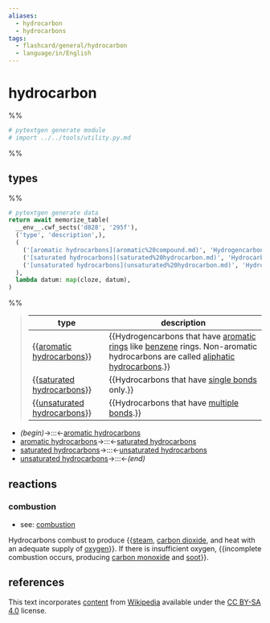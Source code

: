 ```yaml
---
aliases:
  - hydrocarbon
  - hydrocarbons
tags:
  - flashcard/general/hydrocarbon
  - language/in/English
---
```


# hydrocarbon

%%

```Python
# pytextgen generate module
# import ../../tools/utility.py.md
```

%%

## types

%%

```Python
# pytextgen generate data
return await memorize_table(
  __env__.cwf_sects('d828', '295f'),
  ('type', 'description',),
  (
    ('[aromatic hydrocarbons](aromatic%20compound.md)', 'Hydrogencarbons that have [aromatic rings](aromaticity.md) like [benzene](benzene.md) rings. Non-aromatic hydrocarbons are called [aliphatic hydrocarbons](aliphatic%20compound.md).',),
    ('[saturated hydrocarbons](saturated%20hydrocarbon.md)', 'Hydrocarbons that have [single bonds](single%20bond.md) only.',),
    ('[unsaturated hydrocarbons](unsaturated%20hydrocarbon.md)', 'Hydrocarbons that have [multiple bonds](bond%20order.md).',),
  ),
  lambda datum: map(cloze, datum),
)
```

%%

<!--pytextgen generate section="d828"--><!-- The following content is generated at 2023-03-25T13:08:53.658927+08:00. Any edits will be overridden! -->

> | type | description |
> |-|-|
> | {{[aromatic hydrocarbons](aromatic%20compound.md)}} | {{Hydrogencarbons that have [aromatic rings](aromaticity.md) like [benzene](benzene.md) rings. Non-aromatic hydrocarbons are called [aliphatic hydrocarbons](aliphatic%20compound.md).}} |
> | {{[saturated hydrocarbons](saturated%20hydrocarbon.md)}} | {{Hydrocarbons that have [single bonds](single%20bond.md) only.}} |
> | {{[unsaturated hydrocarbons](unsaturated%20hydrocarbon.md)}} | {{Hydrocarbons that have [multiple bonds](bond%20order.md).}} | <!--SR:!2027-10-15,1289,350!2024-11-16,428,290!2024-04-06,286,330!2027-10-11,1286,350!2027-05-20,1173,350!2027-10-23,1296,350-->

<!--/pytextgen-->

<!--pytextgen generate section="295f"--><!-- The following content is generated at 2024-01-04T20:17:51.835140+08:00. Any edits will be overridden! -->

- _(begin)_→:::←[aromatic hydrocarbons](aromatic%20compound.md) <!--SR:!2025-06-24,566,310!2024-06-02,331,330-->
- [aromatic hydrocarbons](aromatic%20compound.md)→:::←[saturated hydrocarbons](saturated%20hydrocarbon.md) <!--SR:!2024-06-03,332,330!2024-04-17,295,330-->
- [saturated hydrocarbons](saturated%20hydrocarbon.md)→:::←[unsaturated hydrocarbons](unsaturated%20hydrocarbon.md) <!--SR:!2024-05-08,311,330!2024-05-07,310,330-->
- [unsaturated hydrocarbons](unsaturated%20hydrocarbon.md)→:::←_(end)_ <!--SR:!2027-05-08,1163,350!2024-04-16,294,330-->

<!--/pytextgen-->

## reactions

### combustion

- see: [combustion](combustion.md)

Hydrocarbons combust to produce {{[steam](steam.md), [carbon dioxide](carbon%20dioxide.md), and heat with an adequate supply of [oxygen](oxygen.md)}}. If there is insufficient oxygen, {{incomplete combustion occurs, producing [carbon monoxide](carbon%20monoxide.md) and [soot](soot.md)}}. <!--SR:!2025-07-04,595,290!2025-07-05,615,310-->

## references

This text incorporates [content](https://en.wikipedia.org/wiki/hydrocarbon) from [Wikipedia](Wikipedia.md) available under the [CC BY-SA 4.0](https://creativecommons.org/licenses/by-sa/4.0/) license.
